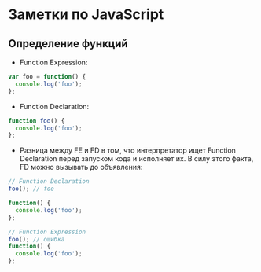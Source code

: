 # Заметки по JavaScript


## Определение функций
* Function Expression:
```javascript
var foo = function() {
  console.log('foo');
};
```

* Function Declaration:
```javascript
function foo() {
  console.log('foo');
};
```
* Разница между FE и FD в том, что интерпретатор ищет Function Declaration перед запуском кода и исполняет их. В силу этого факта, FD можно вызывать до объявления:
```javascript
// Function Declaration
foo(); // foo

function() {
  console.log('foo');
};

// Function Expression
foo(); // ошибка
function() {
  console.log('foo');
};
```

